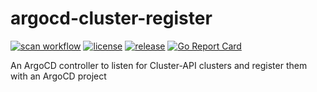 # argocd-cluster-register

[![scan workflow](https://github.com/dmolik/argocd-cluster-register/actions/workflows/scan.yaml/badge.svg)](https://github.com/dmolik/argocd-cluster-register/actions/workflows/scan.yaml)
[![license](https://badgen.net/github/license/dmolik/argocd-cluster-register/)](https://github.com/dmolik/argocd-cluster-register/blob/main/LICENSE)
[![release](https://badgen.net/github/release/dmolik/argocd-cluster-register/stable)](https://github.com/argocd-cluster-register/releases)
[![Go Report Card](https://goreportcard.com/badge/github.com/dmolik/argocd-cluster-register)](https://goreportcard.com/report/github.com/dmolik/argocd-cluster-register)

An ArgoCD controller to listen for Cluster-API clusters and register them with an ArgoCD project
